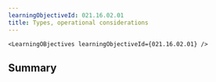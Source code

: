 ```yaml
---
learningObjectiveId: 021.16.02.01
title: Types, operational considerations
---
```


```tsx eval
<LearningOBjectives learningObjectiveId={021.16.02.01} />
```

## Summary
